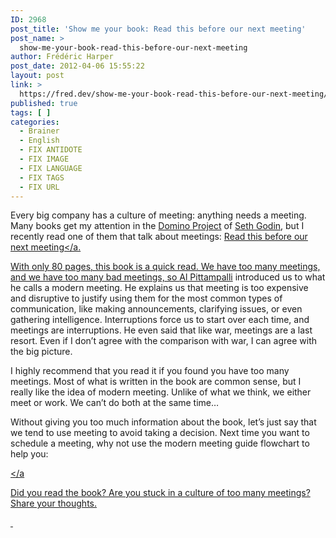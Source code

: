 ```yaml
---
ID: 2968
post_title: 'Show me your book: Read this before our next meeting'
post_name: >
  show-me-your-book-read-this-before-our-next-meeting
author: Frédéric Harper
post_date: 2012-04-06 15:55:22
layout: post
link: >
  https://fred.dev/show-me-your-book-read-this-before-our-next-meeting/
published: true
tags: [ ]
categories:
  - Brainer
  - English
  - FIX ANTIDOTE
  - FIX IMAGE
  - FIX LANGUAGE
  - FIX TAGS
  - FIX URL
---
```

<img title="Read-This-Before-Our-Next-Meeting" alt="" src="http://fred.dev/wp-content/uploads/2012/04/Read-This-Before-Our-Next-Meeting.jpg"/>Every big company has a culture of meeting: anything needs a meeting. Many books get my attention in the <a href="https://www.thedominoproject.com/" target="_blank" rel="noopener noreferrer">Domino Project</a> of <a href="https://sethgodin.typepad.com/" target="_blank" rel="noopener noreferrer">Seth Godin</a>, but I recently read one of them that talk about meetings: <a href="https://www.amazon.com/Read-This-Before-Meeting-ebook/dp/B0057ZER34/">Read this before our next meeting</a.<p>With only 80 pages, this book is a quick read. We have too many meetings, and we have too many bad meetings, so <a href="https://modernmeetingstandard.com/" target="_blank" rel="noopener noreferrer">Al Pittampalli</a> introduced us to what he calls a modern meeting. He explains us that meeting is too expensive and disruptive to justify using them for the most common types of communication, like making announcements, clarifying issues, or even gathering intelligence. Interruptions force us to start over each time, and meetings are interruptions. He even said that like war, meetings are a last resort. Even if I don’t agree with the comparison with war, I can agree with the big picture.</p><p>I highly recommend that you read it if you found you have too many meetings. Most of what is written in the book are common sense, but I really like the idea of modern meeting. Unlike of what we think, we either meet or work. We can’t do both at the same time…</p><p>Without giving you too much information about the book, let’s just say that we tend to use meeting to avoid taking a decision. Next time you want to schedule a meeting, why not use the modern meeting guide flowchart to help you:</p><a href="http://fred.dev/wp-content/uploads/2012/04/MMS-decision-flow.png"><img title="MMS-decision-flow" alt="" src="http://fred.dev/wp-content/uploads/2012/04/MMS-decision-flow.png"/></a<p>Did you read the book? Are you stuck in a culture of too many meetings? Share your thoughts.</p> 